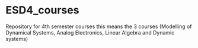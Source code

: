 # ESD4_courses
Repository for 4th semester courses this means the 3 courses (Modelling of Dynamical Systems, Analog Electronics, Linear Algebra and Dynamic systems)
